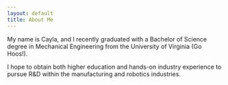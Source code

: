 ```yaml
---
layout: default
title: About Me
---
```


My name is Cayla, and I recently graduated with a Bachelor of Science degree in Mechanical Engineering from the University of Virginia (Go Hoos!).

I hope to obtain both higher education and hands-on industry experience to pursue R&D within the manufacturing and robotics industries.



